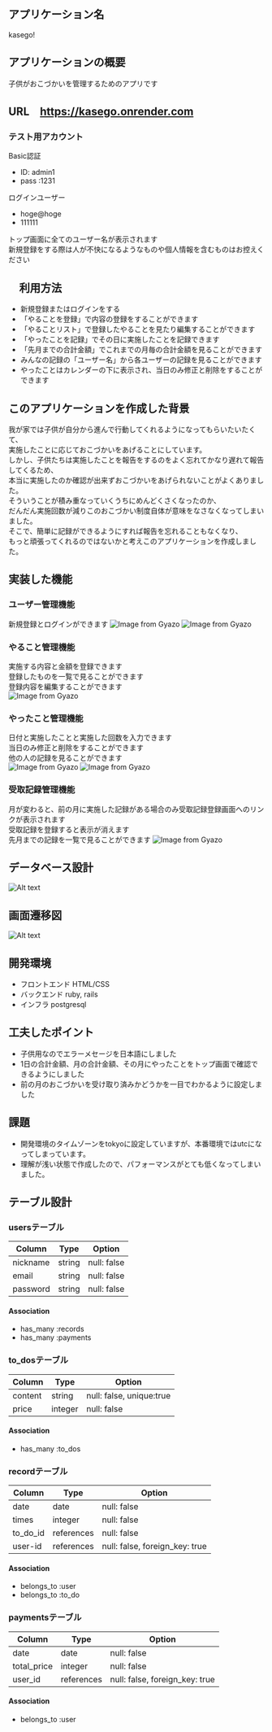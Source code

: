 ## アプリケーション名
kasego!  

## アプリケーションの概要
子供がおこづかいを管理するためのアプリです

## URL　https://kasego.onrender.com

### テスト用アカウント
Basic認証
* ID: admin1
* pass :1231

ログインユーザー
* hoge@hoge
* 111111  

トップ画面に全てのユーザー名が表示されます  
新規登録をする際は人が不快になるようなものや個人情報を含むものはお控えください

## 　利用方法

* 新規登録またはログインをする
* 「やることを登録」で内容の登録をすることができます
* 「やることリスト」で登録したやることを見たり編集することができます
* 「やったことを記録」でその日に実施したことを記録できます
* 「先月までの合計金額」でこれまでの月毎の合計金額を見ることができます
* みんなの記録の「ユーザー名」から各ユーザーの記録を見ることができます
* やったことはカレンダーの下に表示され、当日のみ修正と削除をすることができます

## このアプリケーションを作成した背景
我が家では子供が自分から進んで行動してくれるようになってもらいたいたくて、  
実施したことに応じておこづかいをあげることにしています。  
しかし、子供たちは実施したことを報告をするのをよく忘れてかなり遅れて報告してくるため、  
本当に実施したのか確認が出来ずおこづかいをあげられないことがよくありました。  
そういうことが積み重なっていくうちにめんどくさくなったのか、  
だんだん実施回数が減りこのおこづかい制度自体が意味をなさなくなってしまいました。  
そこで、簡単に記録ができるようにすれば報告を忘れることもなくなり、  
もっと頑張ってくれるのではないかと考えこのアプリケーションを作成しました。

## 実装した機能
### ユーザー管理機能  
新規登録とログインができます
![Image from Gyazo](https://i.gyazo.com/26c9e140aa04afd5dea2e531a480a37d.png)
![Image from Gyazo](https://i.gyazo.com/da0d07f7e8d6c4fba4071ff5cdf3ab2a.gif)
### やること管理機能  

実施する内容と金額を登録できます  
登録したものを一覧で見ることができます  
登録内容を編集することができます  
![Image from Gyazo](https://i.gyazo.com/651faddb22a56a97f39429d2ea0e63b4.gif)

### やったこと管理機能  
日付と実施したことと実施した回数を入力できます  
当日のみ修正と削除をすることができます  
他の人の記録を見ることができます  
![Image from Gyazo](https://i.gyazo.com/550e47ab58c5295e33cd1f0bcaf6fdf8.gif)
![Image from Gyazo](https://i.gyazo.com/56a5788c8e631342bdb9cd6143154a2e.gif)

### 受取記録管理機能  
月が変わると、前の月に実施した記録がある場合のみ受取記録登録画面へのリンクが表示されます  
受取記録を登録すると表示が消えます  
先月までの記録を一覧で見ることができます
![Image from Gyazo](https://i.gyazo.com/7fe1792d8beda10f83d50fd35a78998f.gif)
## データベース設計
![Alt text](kasego.png)

## 画面遷移図
![Alt text](screen.png)

## 開発環境
* フロントエンド HTML/CSS  
* バックエンド   ruby, rails  
* インフラ      postgresql

## 工夫したポイント
* 子供用なのでエラーメセージを日本語にしました
* 1日の合計金額、月の合計金額、その月にやったことをトップ画面で確認できるようにしました
* 前の月のおこづかいを受け取り済みかどうかを一目でわかるように設定しました

## 課題
* 開発環境のタイムゾーンをtokyoに設定していますが、本番環境ではutcになってしまっています。  
* 理解が浅い状態で作成したので、パフォーマンスがとても低くなってしまいました。  


## テーブル設計

### usersテーブル

|Column   |Type   |Option      |
|---------|-------|------------|
|nickname |string |null: false |
|email    |string |null: false |
|password |string |null: false |

#### Association

- has_many :records 
- has_many :payments

### to_dosテーブル

|Column   |Type    |Option                   |
|---------|--------|-------------------------|
|content  |string  |null: false, unique:true |
|price    |integer |null: false              |

#### Association

- has_many :to_dos

### recordテーブル

|Column   |Type       |Option                         |
|---------|-----------|-------------------------------|
|date     |date       |null: false                    |
|times    |integer    |null: false                    |
|to_do_id |references |null: false                    |
|user-id  |references |null: false, foreign_key: true |

#### Association
- belongs_to :user
- belongs_to :to_do

### paymentsテーブル

|Column      |Type       |Option                         |
|------------|-----------|-------------------------------|
|date        |date       |null: false                    |
|total_price |integer    |null: false                    |
|user_id     |references |null: false, foreign_key: true |


#### Association
- belongs_to :user